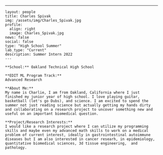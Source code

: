 ---
    layout: people
    title: Charles Spivak
    img: /assets/img/Charles_Spivak.jpg
    profile:
      align: right
      image: Charles_Spivak.jpg
    news: false
    social: false
    type: "High School Summer"
    lab_type: "Current"
    description: Summer Intern 2022
    ---

    **School:** Oakland Technical High School

    **EDIT ML Program Track:**
    Advanced Research

    **About Me:**
    My name is Charlie, I am from Oakland, California where I just finished my junior year of high school. I love playing guitar, basketball (let's go Dubs), and science. I am excited to spend the summer not just reading science but actually getting my hands dirty and collaborating on a research project to uncover something new and useful on an important biomedical question.

    **Project/Research Interests:**
    I would like a research project where I can utilize my programming skills and maybe even my advanced math skills to work on a medical problem of current interest, ideally in gastrointestinal autoimmune diseases but I am also interested in cancer researh, in epidemiology, quantitative biomedical sciences, 3d tissue engineering,  and pathology.
    